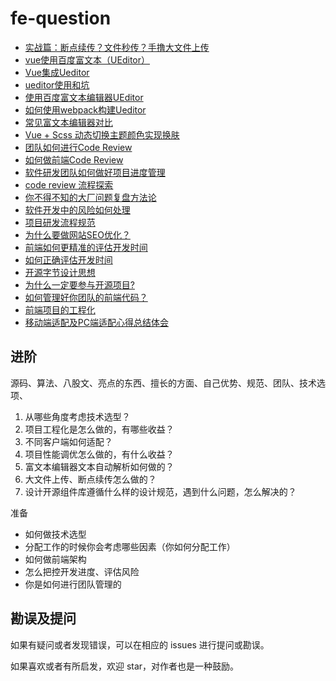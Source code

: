 # fe-question

- [实战篇：断点续传？文件秒传？手撸大文件上传](https://github.com/ChickenDreamFactory/fe-question/issues/1)
- [vue使用百度富文本（UEditor）](https://github.com/ChickenDreamFactory/fe-question/issues/2)
- [Vue集成Ueditor](https://github.com/ChickenDreamFactory/fe-question/issues/3)
- [ueditor使用和坑](https://github.com/ChickenDreamFactory/fe-question/issues/4)
- [使用百度富文本编辑器UEditor](https://github.com/ChickenDreamFactory/fe-question/issues/5)
- [如何使用webpack构建Ueditor](https://github.com/ChickenDreamFactory/fe-question/issues/6)
- [常见富文本编辑器对比](https://github.com/ChickenDreamFactory/fe-question/issues/7)
- [Vue + Scss 动态切换主题颜色实现换肤](https://github.com/ChickenDreamFactory/fe-question/issues/8)
- [团队如何进行Code Review](https://github.com/ChickenDreamFactory/fe-question/issues/9)
- [如何做前端Code Review](https://github.com/ChickenDreamFactory/fe-question/issues/10)
- [软件研发团队如何做好项目进度管理](https://github.com/ChickenDreamFactory/fe-question/issues/11)
- [code review 流程探索](https://github.com/ChickenDreamFactory/fe-question/issues/12)
- [你不得不知的大厂问题复盘方法论](https://github.com/ChickenDreamFactory/fe-question/issues/13)
- [软件开发中的风险如何处理](https://github.com/ChickenDreamFactory/fe-question/issues/14)
- [项目研发流程规范](https://github.com/ChickenDreamFactory/fe-question/issues/15)
- [为什么要做网站SEO优化？](https://github.com/ChickenDreamFactory/fe-question/issues/16)
- [前端如何更精准的评估开发时间](https://github.com/ChickenDreamFactory/fe-question/issues/17)
- [如何正确评估开发时间](https://github.com/ChickenDreamFactory/fe-question/issues/18)
- [开源字节设计思想](https://github.com/ChickenDreamFactory/fe-question/issues/19)
- [为什么一定要参与开源项目?](https://github.com/ChickenDreamFactory/fe-question/issues/20)
- [如何管理好你团队的前端代码？](https://github.com/ChickenDreamFactory/fe-question/issues/21)
- [前端项目的工程化](https://github.com/ChickenDreamFactory/fe-question/issues/22)
- [移动端适配及PC端适配心得总结体会](https://github.com/ChickenDreamFactory/fe-question/issues/23)

## 进阶

源码、算法、八股文、亮点的东西、擅长的方面、自己优势、规范、团队、技术选项、

1. 从哪些角度考虑技术选型？
2. 项目工程化是怎么做的，有哪些收益？
3. 不同客户端如何适配？
4. 项目性能调优怎么做的，有什么收益？
5. 富文本编辑器文本自动解析如何做的？
6. 大文件上传、断点续传怎么做的？
7. 设计开源组件库遵循什么样的设计规范，遇到什么问题，怎么解决的？

准备

- 如何做技术选型
- 分配工作的时候你会考虑哪些因素（你如何分配工作）
- 如何做前端架构
- 怎么把控开发进度、评估风险
- 你是如何进行团队管理的

## 勘误及提问

如果有疑问或者发现错误，可以在相应的 issues 进行提问或勘误。

如果喜欢或者有所启发，欢迎 star，对作者也是一种鼓励。
